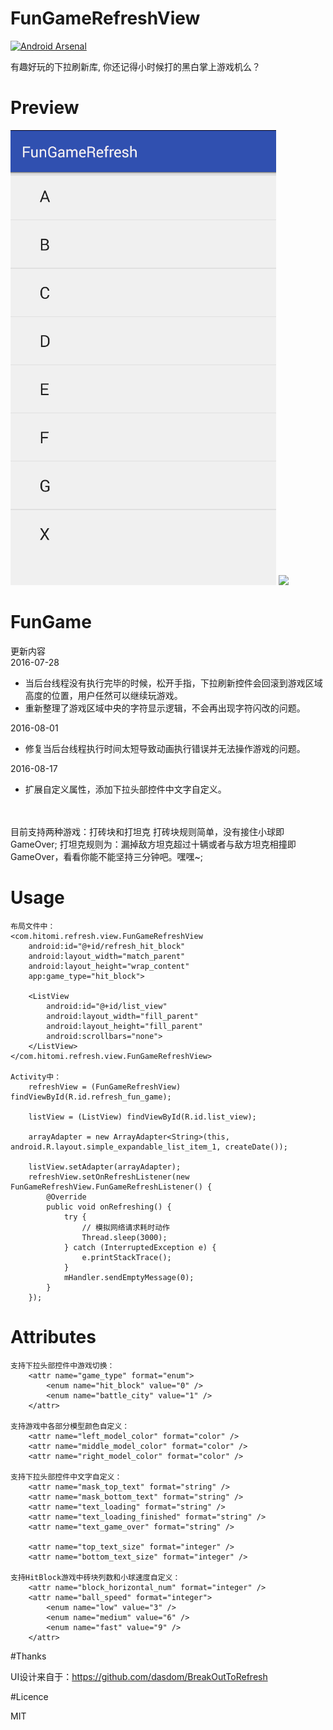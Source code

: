 # FunGameRefreshView

[![Android Arsenal](https://img.shields.io/badge/Android%20Arsenal-HitBlockRefresh-brightgreen.svg?style=flat)](http://android-arsenal.com/details/3/3253)

有趣好玩的下拉刷新库, 你还记得小时候打的黑白掌上游戏机么？

# Preview

<img src="preview/HitBlock.gif"/>
<img src="preview/BattleCity.gif"/>

# FunGame

更新内容<br/>
2016-07-28
- 当后台线程没有执行完毕的时候，松开手指，下拉刷新控件会回滚到游戏区域高度的位置，用户任然可以继续玩游戏。
- 重新整理了游戏区域中央的字符显示逻辑，不会再出现字符闪改的问题。

2016-08-01
- 修复当后台线程执行时间太短导致动画执行错误并无法操作游戏的问题。

2016-08-17
- 扩展自定义属性，添加下拉头部控件中文字自定义。


<br/><br/>
目前支持两种游戏：打砖块和打坦克
    打砖块规则简单，没有接住小球即GameOver;
    打坦克规则为：漏掉敌方坦克超过十辆或者与敌方坦克相撞即GameOver，看看你能不能坚持三分钟吧。嘿嘿~;

# Usage

    布局文件中：
    <com.hitomi.refresh.view.FunGameRefreshView
        android:id="@+id/refresh_hit_block"
        android:layout_width="match_parent"
        android:layout_height="wrap_content"
        app:game_type="hit_block">

        <ListView
            android:id="@+id/list_view"
            android:layout_width="fill_parent"
            android:layout_height="fill_parent"
            android:scrollbars="none">
        </ListView>
    </com.hitomi.refresh.view.FunGameRefreshView>

    Activity中：
        refreshView = (FunGameRefreshView) findViewById(R.id.refresh_fun_game);

        listView = (ListView) findViewById(R.id.list_view);

        arrayAdapter = new ArrayAdapter<String>(this, android.R.layout.simple_expandable_list_item_1, createDate());

        listView.setAdapter(arrayAdapter);
        refreshView.setOnRefreshListener(new FunGameRefreshView.FunGameRefreshListener() {
            @Override
            public void onRefreshing() {
                try {
                    // 模拟网络请求耗时动作
                    Thread.sleep(3000);
                } catch (InterruptedException e) {
                    e.printStackTrace();
                }
                mHandler.sendEmptyMessage(0);
            }
        });

# Attributes

    支持下拉头部控件中游戏切换：
        <attr name="game_type" format="enum">
            <enum name="hit_block" value="0" />
            <enum name="battle_city" value="1" />
        </attr>

    支持游戏中各部分模型颜色自定义：
        <attr name="left_model_color" format="color" />
        <attr name="middle_model_color" format="color" />
        <attr name="right_model_color" format="color" />

    支持下拉头部控件中文字自定义：
        <attr name="mask_top_text" format="string" />
        <attr name="mask_bottom_text" format="string" />
        <attr name="text_loading" format="string" />
        <attr name="text_loading_finished" format="string" />
        <attr name="text_game_over" format="string" />

        <attr name="top_text_size" format="integer" />
        <attr name="bottom_text_size" format="integer" />

    支持HitBlock游戏中砖块列数和小球速度自定义：        
        <attr name="block_horizontal_num" format="integer" />
        <attr name="ball_speed" format="integer">
            <enum name="low" value="3" />
            <enum name="medium" value="6" />
            <enum name="fast" value="9" />
        </attr>


#Thanks

UI设计来自于：https://github.com/dasdom/BreakOutToRefresh

#Licence

MIT 



